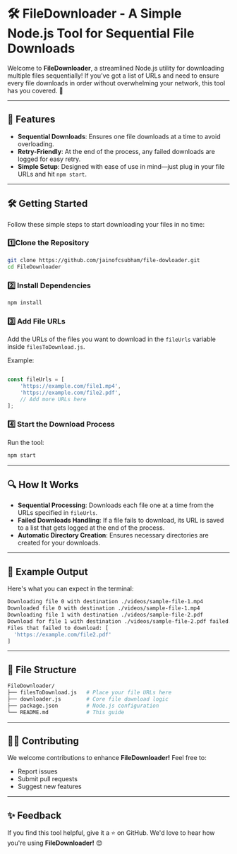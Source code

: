 # 🛠️ FileDownloader - A Simple Node.js Tool for Sequential File Downloads

Welcome to **FileDownloader**, a streamlined Node.js utility for downloading multiple files sequentially! If you’ve got a list of URLs and need to ensure every file downloads in order without overwhelming your network, this tool has you covered. 🎉

___


## 🚀 Features
- **Sequential Downloads**: Ensures one file downloads at a time to avoid overloading.
- **Retry-Friendly**: At the end of the process, any failed downloads are logged for easy retry.
- **Simple Setup**: Designed with ease of use in mind—just plug in your file URLs and hit ```npm start```.

___

## 🛠️  Getting Started

Follow these simple steps to start downloading your files in no time:

### 1️⃣Clone the Repository

```bash
git clone https://github.com/jainofcsubham/file-dowloader.git
cd FileDownloader
```

### 2️⃣ Install Dependencies

```bash
npm install
```
###  3️⃣ Add File URLs

Add the URLs of the files you want to download in the ```fileUrls``` variable inside ```filesToDownload.js```.

Example:
```javascript

const fileUrls = [
    'https://example.com/file1.mp4',
    'https://example.com/file2.pdf',
    // Add more URLs here
];
```

### 4️⃣ Start the Download Process
Run the tool:

```bash
npm start
```

___

## 🔍 How It Works
- **Sequential Processing**: Downloads each file one at a time from the URLs specified in ```fileUrls```.
- **Failed Downloads Handling**: If a file fails to download, its URL is saved to a list that gets logged at the end of the process.
- **Automatic Directory Creation**: Ensures necessary directories are created for your downloads.

___

## 📜 Example Output
Here's what you can expect in the terminal:

```bash
Downloading file 0 with destination ./videos/sample-file-1.mp4
Downloaded file 0 with destination ./videos/sample-file-1.mp4
Downloading file 1 with destination ./videos/sample-file-2.pdf
Download for file 1 with destination ./videos/sample-file-2.pdf failed. Retry.
Files that failed to download: [
  'https://example.com/file2.pdf'
]
```

___

## 📂 File Structure

```bash
FileDownloader/
├── filesToDownload.js   # Place your file URLs here
├── downloader.js        # Core file download logic
├── package.json         # Node.js configuration
└── README.md            # This guide
```

___

## 🧑‍💻 Contributing
We welcome contributions to enhance **FileDownloader!** Feel free to:

- Report issues
- Submit pull requests
- Suggest new features

___

## ✨ Feedback

If you find this tool helpful, give it a ⭐ on GitHub. We'd love to hear how you're using **FileDownloader!** 😊